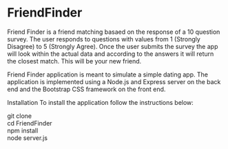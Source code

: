 # FriendFinder

Friend Finder is a friend matching basaed on the response of a 10 question survey. The user responds to questions with values from 1 (Strongly Disagree) to 5 (Strongly Agree). Once the user submits the survey the app will look within the actual data and according to the answers it will return the closest match. This will be your new friend.

Friend Finder application is meant to simulate a simple dating app. The application is implemented using a Node.js and Express server on the back end and the Bootstrap CSS framework on the front end.


Installation
To install the application follow the instructions below:

git clone
<br>cd FriendFinder
<br>npm install
<br>node server.js
